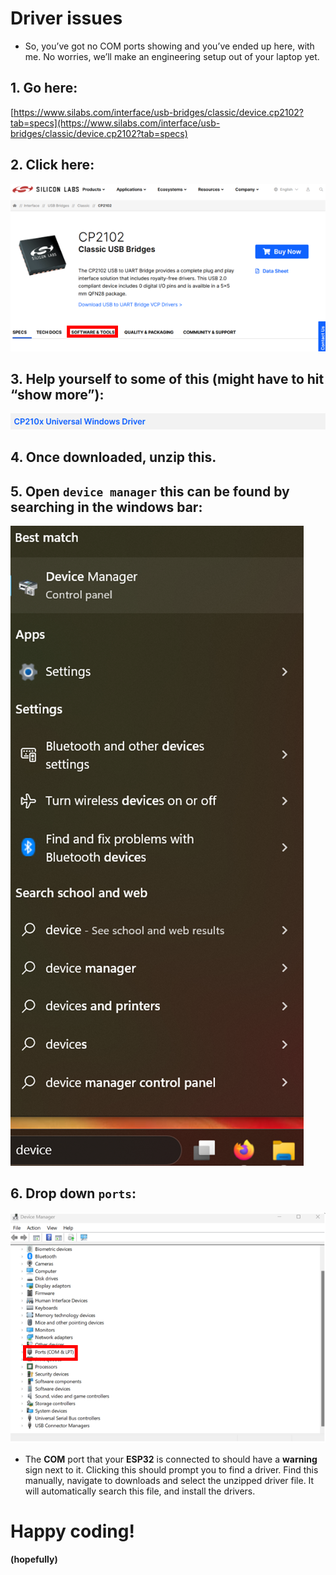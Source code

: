 # Driver issues
- So, you’ve got no COM ports showing and you’ve ended up here, with me. No worries, we’ll make an engineering setup out of your laptop yet.
## 1. Go here:
[https://www.silabs.com/interface/usb-bridges/classic/device.cp2102?tab=specs](https://www.silabs.com/interface/usb-bridges/classic/device.cp2102?tab=specs)

## 2. Click here:
![silicon_labs](silicon_labs.png)

## 3. Help yourself to some of this (might have to hit “show more”):
![Alt text](image.png)

## 4. Once downloaded, unzip this.

## 5. Open `device manager` this can be found by searching in the windows bar:
![Alt text](image-1.png)

## 6. Drop down `ports`:
![Alt text](image-2.png)
 
- The **COM** port that your **ESP32** is connected to should have a **warning** sign next to it. Clicking this should prompt you to find a driver. Find this manually, navigate to downloads and select the unzipped driver file. It will automatically search this file, and install the drivers.

# Happy coding! 
**(hopefully)**